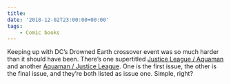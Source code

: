 ```yaml
---
title:
date: '2018-12-02T23:00:00+00:00'
tags:
    - Comic books
---
```


Keeping up with DC’s Drowned Earth crossover event was so much harder than it should have been. There’s one supertitled [Justice League / Aquaman](https://www.dccomics.com/comics/drowned-earth-2018/justice-leagueaquaman-drowned-earth-1) and another [Aquaman / Justice League](https://www.dccomics.com/comics/drowned-earth-2018/aquamanjustice-league-drowned-earth-1). One is the first issue, the other is the final issue, and they’re both listed as issue one. Simple, right?